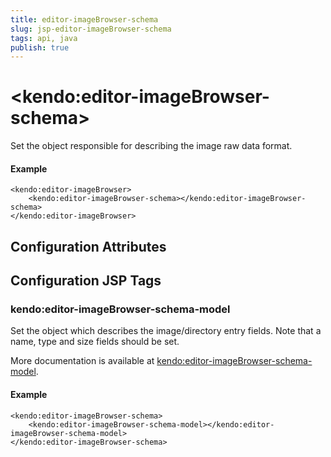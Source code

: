 ```yaml
---
title: editor-imageBrowser-schema
slug: jsp-editor-imageBrowser-schema
tags: api, java
publish: true
---
```


# \<kendo:editor-imageBrowser-schema\>

Set the object responsible for describing the image raw data format.

#### Example
    <kendo:editor-imageBrowser>
        <kendo:editor-imageBrowser-schema></kendo:editor-imageBrowser-schema>
    </kendo:editor-imageBrowser>

## Configuration Attributes


##  Configuration JSP Tags

### kendo:editor-imageBrowser-schema-model

Set the object which describes the image/directory entry fields. Note that a name, type and size fields should be set.

More documentation is available at [kendo:editor-imageBrowser-schema-model](/api/wrappers/jsp/editor/imagebrowser-schema-model).

#### Example

    <kendo:editor-imageBrowser-schema>
        <kendo:editor-imageBrowser-schema-model></kendo:editor-imageBrowser-schema-model>
    </kendo:editor-imageBrowser-schema>

